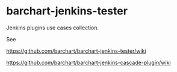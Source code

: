 barchart-jenkins-tester
=======================

Jenkins plugins use cases collection.

See

https://github.com/barchart/barchart-jenkins-tester/wiki

https://github.com/barchart/barchart-jenkins-cascade-plugin/wiki

